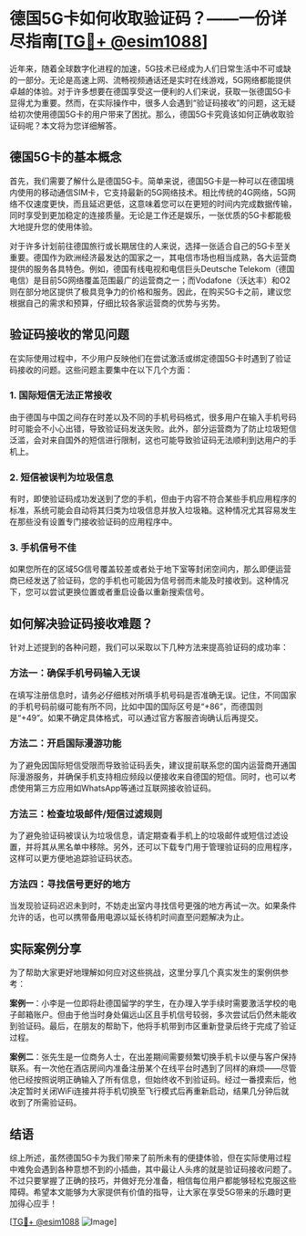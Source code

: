 # 德国5G卡如何收取验证码？——一份详尽指南[[TG💪+ @esim1088](https://t.me/s/esim1088)]

近年来，随着全球数字化进程的加速，5G技术已经成为人们日常生活中不可或缺的一部分。无论是高速上网、流畅视频通话还是实时在线游戏，5G网络都能提供卓越的体验。对于许多想要在德国享受这一便利的人们来说，获取一张德国5G卡显得尤为重要。然而，在实际操作中，很多人会遇到“验证码接收”的问题，这无疑给初次使用德国5G卡的用户带来了困扰。那么，德国5G卡究竟该如何正确收取验证码呢？本文将为您详细解答。

## 德国5G卡的基本概念

首先，我们需要了解什么是德国5G卡。简单来说，德国5G卡是一种可以在德国境内使用的移动通信SIM卡，它支持最新的5G网络技术。相比传统的4G网络，5G网络不仅速度更快，而且延迟更低，这意味着您可以在更短的时间内完成数据传输，同时享受到更加稳定的连接质量。无论是工作还是娱乐，一张优质的5G卡都能极大地提升您的使用体验。

对于许多计划前往德国旅行或长期居住的人来说，选择一张适合自己的5G卡至关重要。德国作为欧洲经济最发达的国家之一，其电信市场也相当成熟，各大运营商提供的服务各具特色。例如，德国有线电视和电信巨头Deutsche Telekom（德国电信）是目前5G网络覆盖范围最广的运营商之一；而Vodafone（沃达丰）和O2则在部分地区提供了极具竞争力的价格和服务。因此，在购买5G卡之前，建议您根据自己的需求和预算，仔细比较各家运营商的优势与劣势。

## 验证码接收的常见问题

在实际使用过程中，不少用户反映他们在尝试激活或绑定德国5G卡时遇到了验证码接收的问题。这些问题主要集中在以下几个方面：

### 1. 国际短信无法正常接收

由于德国与中国之间存在时差以及不同的手机号码格式，很多用户在输入手机号码时可能会不小心出错，导致验证码发送失败。此外，部分运营商为了防止垃圾短信泛滥，会对来自国外的短信进行限制，这也可能导致验证码无法顺利到达用户的手机上。

### 2. 短信被误判为垃圾信息

有时，即使验证码成功发送到了您的手机，但由于内容不符合某些手机应用程序的标准，系统可能会自动将其归类为垃圾信息并放入垃圾箱。这种情况尤其容易发生在那些没有设置专门接收验证码的应用程序中。

### 3. 手机信号不佳

如果您所在的区域5G信号覆盖较差或者处于地下室等封闭空间内，那么即便运营商已经发送了验证码，您的手机也可能因为信号弱而未能及时接收到。这种情况下，您可以尝试更换位置或者重启设备以重新搜索信号。

## 如何解决验证码接收难题？

针对上述提到的各种问题，我们可以采取以下几种方法来提高验证码的成功率：

### 方法一：确保手机号码输入无误

在填写注册信息时，请务必仔细核对所填手机号码是否准确无误。记住，不同国家的手机号码前缀可能有所不同，比如中国的国际区号是“+86”，而德国则是“+49”。如果不确定具体格式，可以通过官方客服咨询确认后再提交。

### 方法二：开启国际漫游功能

为了避免因国际短信受限而导致验证码丢失，建议提前联系您的国内运营商开通国际漫游服务，并确保手机支持相应频段以便接收来自德国的短信。同时，也可以考虑使用第三方应用如WhatsApp等通过互联网接收验证码。

### 方法三：检查垃圾邮件/短信过滤规则

为了避免验证码被误认为垃圾信息，请定期查看手机上的垃圾邮件或短信过滤设置，并将其从黑名单中移除。另外，还可以下载专门用于管理验证码的应用程序，这样可以更方便地追踪验证码状态。

### 方法四：寻找信号更好的地方

当发现验证码迟迟未到时，不妨走出室内寻找信号更强的地方再试一次。如果条件允许的话，也可以携带备用电源以延长待机时间直至问题解决为止。

## 实际案例分享

为了帮助大家更好地理解如何应对这些挑战，这里分享几个真实发生的案例供参考：

**案例一**：小李是一位即将赴德国留学的学生，在办理入学手续时需要激活学校的电子邮箱账户。但由于他当时身处偏远山区且手机信号较弱，多次尝试后仍然未能收到验证码。最后，在朋友的帮助下，他将手机带到市区重新登录后终于完成了验证过程。

**案例二**：张先生是一位商务人士，在出差期间需要频繁切换手机卡以便与客户保持联系。有一次他在酒店房间内准备注册某个在线平台时遇到了同样的麻烦——尽管他已经按照说明正确输入了所有信息，但始终收不到验证码。经过一番摸索后，他决定暂时关闭WiFi连接并将手机切换至飞行模式后再重新启动，结果几分钟后就收到了所需验证码。

## 结语

综上所述，虽然德国5G卡为我们带来了前所未有的便捷体验，但在实际使用过程中难免会遇到各种意想不到的小插曲，其中最让人头疼的就是验证码接收问题了。不过只要掌握了正确的技巧，并做好充分准备，相信每位用户都能够轻松克服这些障碍。希望本文能够为大家提供有价值的指导，让大家在享受5G带来的乐趣时更加得心应手！

[[TG💪+ @esim1088](https://t.me/s/esim1088) ![Image](https://i.postimg.cc/4NQfJmqS/Snipaste-2025-05-13-00-14-12.png)]
